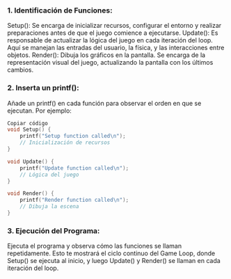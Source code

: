 ### 1. Identificación de Funciones:
Setup(): Se encarga de inicializar recursos, configurar el entorno y realizar preparaciones antes de que el juego comience a ejecutarse.
Update(): Es responsable de actualizar la lógica del juego en cada iteración del loop. Aquí se manejan las entradas del usuario, la física, y las interacciones entre objetos.
Render(): Dibuja los gráficos en la pantalla. Se encarga de la representación visual del juego, actualizando la pantalla con los últimos cambios.

### 2. Inserta un printf():
Añade un printf() en cada función para observar el orden en que se ejecutan. Por ejemplo:

```c
Copiar código
void Setup() {
    printf("Setup function called\n");
    // Inicialización de recursos
}

void Update() {
    printf("Update function called\n");
    // Lógica del juego
}

void Render() {
    printf("Render function called\n");
    // Dibuja la escena
}
```
### 3. Ejecución del Programa:

Ejecuta el programa y observa cómo las funciones se llaman repetidamente. Esto te mostrará el ciclo continuo del Game Loop, donde Setup() se ejecuta al inicio, y luego Update() y Render() se llaman en cada iteración del loop.
